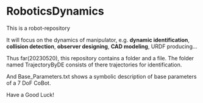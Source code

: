 # RoboticsDynamics

This is a robot-repository

It will focus on the dynamics of manipulator,
e.g. 
**dynamic identification**, **collision detection**, **observer designing**, **CAD modeling**, URDF producing...



Thus far(20230520), this repository contains a folder and a file.
The folder named TrajectoryByDE consists of there trajectories for identification.



And Base_Parameters.txt shows a symbolic description of base parameters of a 7 DoF CoBot.

Have a Good Luck!